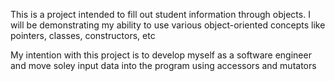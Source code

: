This is a project intended to fill out student information through objects.
I will be demonstrating my ability to use various object-oriented concepts like pointers, classes, constructors, etc

My intention with this project is to develop myself as a software engineer and move soley input data into the program using accessors and mutators
